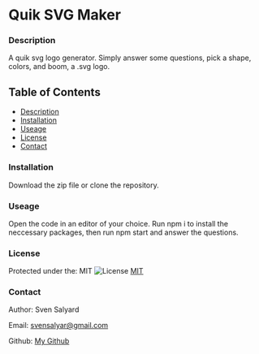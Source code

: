 # Quik SVG Maker

### Description

A quik svg logo generator. Simply answer some questions, pick a shape, colors, and boom, a .svg logo.

## Table of Contents

- [Description](#description)
- [Installation](#installation)
- [Useage](#useage)
- [License](#license)
- [Contact](#Contact)

### Installation

Download the zip file or clone the repository.

### Useage

Open the code in an editor of your choice. Run npm i to install the neccessary packages, then run npm start and answer the questions.

### License

Protected under the: MIT ![License](https://img.shields.io/badge/License-MIT-yellow.svg) [MIT](https://opensource.org/licenses/MIT)

### Contact

Author: Sven Salyard

Email: svensalyar@gmail.com

Github: [My Github](https://github.com/svensalyard)
